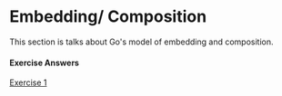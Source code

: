 # Embedding/ Composition

This section is talks about Go's model of embedding and composition.


#### Exercise Answers

<a href="https://play.golang.org/p/ KS1oRNbJImo" target="_blank">Exercise 1</a>